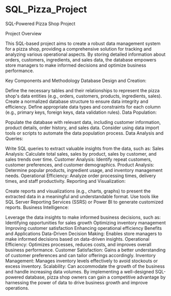 # SQL_Pizza_Project

SQL-Powered Pizza Shop Project

Project Overview

This SQL-based project aims to create a robust data management system for a pizza shop, providing a comprehensive solution for tracking and analyzing various operational aspects. By storing detailed information about orders, customers, ingredients, and sales data, the database empowers store managers to make informed decisions and optimize business performance.

Key Components and Methodology
Database Design and Creation:

Define the necessary tables and their relationships to represent the pizza shop's data entities (e.g., orders, customers, products, ingredients, sales).
Create a normalized database structure to ensure data integrity and efficiency.
Define appropriate data types and constraints for each column (e.g., primary keys, foreign keys, data validation rules).
Data Population:

Populate the database with relevant data, including customer information, product details, order history, and sales data.
Consider using data import tools or scripts to automate the data population process.
Data Analysis and Queries:

Write SQL queries to extract valuable insights from the data, such as:
Sales Analysis: Calculate total sales, sales by product, sales by customer, and sales trends over time.
Customer Analysis: Identify repeat customers, customer preferences, and customer demographics.
Product Analysis: Determine popular products, ingredient usage, and inventory management needs.
Operational Efficiency: Analyze order processing times, delivery times, and staff productivity.
Reporting and Visualization:

Create reports and visualizations (e.g., charts, graphs) to present the extracted data in a meaningful and understandable format.
Use tools like SQL Server Reporting Services (SSRS) or Power BI to generate customized reports.
Business Intelligence:

Leverage the data insights to make informed business decisions, such as:
Identifying opportunities for sales growth
Optimizing inventory management
Improving customer satisfaction
Enhancing operational efficiency
Benefits and Applications
Data-Driven Decision Making: Enables store managers to make informed decisions based on data-driven insights.
Operational Efficiency: Optimizes processes, reduces costs, and improves overall business performance.
Customer Satisfaction: Gains a better understanding of customer preferences and can tailor offerings accordingly.
Inventory Management: Manages inventory levels effectively to avoid stockouts or excess inventory.
Scalability: Can accommodate the growth of the business and handle increasing data volumes.
By implementing a well-designed SQL-powered database, pizza shop owners can gain a competitive advantage by harnessing the power of data to drive business growth and improve operations.
